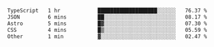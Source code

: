 <!--START_SECTION:waka-->

```txt
TypeScript   1 hr            ███████████████████░░░░░░   76.37 %
JSON         6 mins          ██░░░░░░░░░░░░░░░░░░░░░░░   08.17 %
Astro        5 mins          █▓░░░░░░░░░░░░░░░░░░░░░░░   07.30 %
CSS          4 mins          █▒░░░░░░░░░░░░░░░░░░░░░░░   05.59 %
Other        1 min           ▓░░░░░░░░░░░░░░░░░░░░░░░░   02.47 %
```

<!--END_SECTION:waka-->
